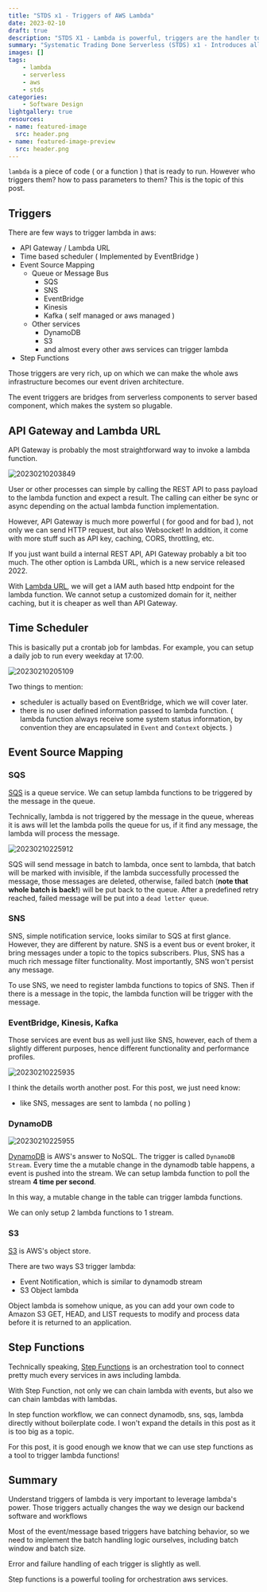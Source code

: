 ```yaml
---
title: "STDS x1 - Triggers of AWS Lambda"
date: 2023-02-10
draft: true
description: "STDS X1 - Lambda is powerful, triggers are the handler to the power"
summary: "Systematic Trading Done Serverless (STDS) x1 - Introduces all kinds of lambda triggers, which is at the heart of serverless event driven design"
images: []
tags: 
    - lambda
    - serverless
    - aws
    - stds
categories: 
    - Software Design
lightgallery: true
resources:
- name: featured-image
  src: header.png
- name: featured-image-preview
  src: header.png
---
```


`lambda` is a piece of code ( or a function ) that is ready to run. 
However who triggers them? how to pass parameters to them?
This is the topic of this post.

## Triggers

There are few ways to trigger lambda in aws:

- API Gateway / Lambda URL
- Time based scheduler ( Implemented by EventBridge )
- Event Source Mapping
  - Queue or Message Bus
    - SQS
    - SNS
    - EventBridge
    - Kinesis
    - Kafka ( self managed or aws managed )
  - Other services
    - DynamoDB
    - S3
    - and almost every other aws services can trigger lambda
- Step Functions

Those triggers are very rich, up on which we can make the whole aws infrastructure
becomes our event driven architecture. 

The event triggers are bridges from serverless components to server based component,
which makes the system so plugable.

## API Gateway and Lambda URL

API Gateway is probably the most straightforward way to invoke a lambda function.

![20230210203849](https://raw.githubusercontent.com/wangzhe3224/pic_repo/master/images/20230210203849.png "API Gateway and Lambda")

User or other processes can simple by calling the REST API to pass payload to the 
lambda function and expect a result. The calling can either be sync or async depending
on the actual lambda function implementation.

However, API Gateway is much more powerful ( for good and for bad ), not only we 
can send HTTP request, but also Websocket! In addition, it come with more stuff
such as API key, caching, CORS, throttling, etc.

If you just want build a internal REST API, API Gateway probably a bit too much.
The other option is Lambda URL, which is a new service released 2022.

With [Lambda URL](https://docs.aws.amazon.com/lambda/latest/dg/lambda-urls.html), we will get a IAM auth based http endpoint for the lambda function.
We cannot setup a customized domain for it, neither caching, but it is cheaper as well
than API Gateway.

## Time Scheduler

This is basically put a crontab job for lambdas. For example, you can setup a 
daily job to run every weekday at 17:00.

![20230210205109](https://raw.githubusercontent.com/wangzhe3224/pic_repo/master/images/20230210205109.png)

Two things to mention:

- scheduler is actually based on EventBridge, which we will cover later.
- there is no user defined information passed to lambda function. ( lambda function always receive some system status information, by convention they are encapsulated in `Event` and `Context` objects. )

## Event Source Mapping

### SQS

[SQS](https://quant.funcoder.net/posts/serverless-4-queue/) is a queue service.
We can setup lambda functions to be triggered by the message in the queue. 

Technically, lambda is not triggered by the message in the queue, whereas it is 
aws will let the lambda polls the queue for us, if it find any message, the lambda
will process the message.

![20230210225912](https://raw.githubusercontent.com/wangzhe3224/pic_repo/master/images/20230210225912.png)

SQS will send message in batch to lambda, once sent to lambda, that batch will be 
marked with invisible, if the lambda successfully processed the message, those messages
are deleted, otherwise, failed batch (**note that whole batch is back!**) will be put back to the queue. 
After a predefined retry reached, failed message will be put into a `dead letter queue`.

### SNS

SNS, simple notification service, looks similar to SQS at first glance. 
However, they are different by nature. SNS is a event bus or event broker,
it bring messages under a topic to the topics subscribers. 
Plus, SNS has a much rich message filter functionality.
Most importantly, SNS won't persist any message. 

To use SNS, we need to register lambda functions to topics of SNS. Then if there
is a message in the topic, the lambda function will be trigger with the message.

### EventBridge, Kinesis, Kafka

Those services are event bus as well just like SNS, however, each of them a slightly
different purposes, hence different functionality and performance profiles.

![20230210225935](https://raw.githubusercontent.com/wangzhe3224/pic_repo/master/images/20230210225935.png)

I think the details worth another post. For this post, we just need know:

- like SNS, messages are sent to lambda ( no polling )

### DynamoDB

![20230210225955](https://raw.githubusercontent.com/wangzhe3224/pic_repo/master/images/20230210225955.png)

[DynamoDB](https://aws.amazon.com/dynamodb/) is AWS's answer to NoSQL. 
The trigger is called `DynamoDB Stream`.
Every time the a mutable change in the dynamodb table happens, a event is pushed
into the stream. We can setup lambda function to poll the stream **4 time per second**. 

In this way, a mutable change in the table can trigger lambda functions.

We can only setup 2 lambda functions to 1 stream.

### S3

[S3](https://aws.amazon.com/s3/) is AWS's object store. 

There are two ways S3 trigger lambda:

- Event Notification, which is similar to dynamodb stream
- S3 Object lambda

Object lambda is somehow unique, as you can add your own code to Amazon S3 GET, HEAD, and LIST requests to modify and process data before it is returned to an application.

## Step Functions

Technically speaking, [Step Functions](https://aws.amazon.com/step-functions/) is 
an orchestration tool to connect pretty much every services in aws including lambda.

With Step Function, not only we can chain lambda with events, but also we can chain 
lambdas with lambdas. 

In step function workflow, we can connect dynamodb, sns, sqs, lambda directly without
boilerplate code. I won't expand the details in this post as it is too big as a 
topic. 

For this post, it is good enough we know that we can use step functions as a tool
to trigger lambda functions!

## Summary

Understand triggers of lambda is very important to leverage lambda's power. Those
triggers actually changes the way we design our backend software and workflows

Most of the event/message based triggers have batching behavior, so we need to
implement the batch handling logic ourselves, including batch window and batch size.

Error and failure handling of each trigger is slightly as well.

Step functions is a powerful tooling for orchestration aws services.